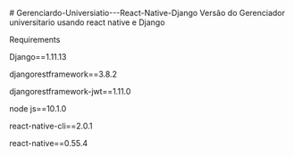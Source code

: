 ﻿﻿# Gerenciardo-Universiatio---React-Native-Django
Versão do Gerenciador universitario usando react native e Django

Requirements

Django==1.11.13

djangorestframework==3.8.2

djangorestframework-jwt==1.11.0

node js==10.1.0

react-native-cli==2.0.1

react-native==0.55.4


